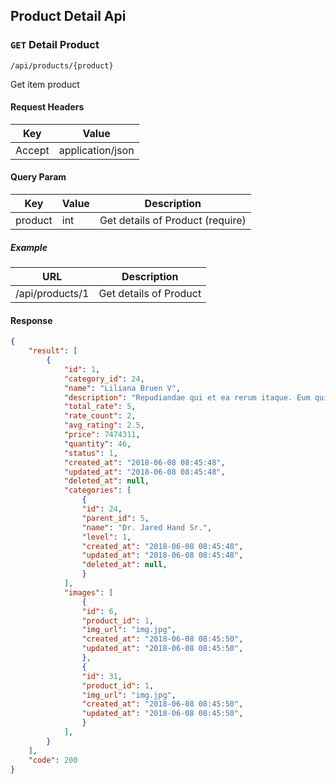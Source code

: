 ## Product Detail Api

### `GET` Detail Product
```
/api/products/{product}
```
Get item product
#### Request Headers
| Key | Value | 
|---|---|
|Accept|application/json

#### Query Param
| Key | Value | Description |
|---|---|---|
| product | int | Get details of Product (require) |

##### Example
| URL | Description |
|---|---|
| /api/products/1 | Get details of Product |


#### Response
```json
{
    "result": [
        {
            "id": 1,
            "category_id": 24,
            "name": "Liliana Bruen V",
            "description": "Repudiandae qui et ea rerum itaque. Eum quia dolores repellendus. Sed voluptatem voluptatem soluta in doloremque ad amet. Hic officia commodi nobis ipsam cupiditate ex. Dolores qui iusto tempore et. Harum maxime pariatur magni. Voluptate adipisci quia fugiat eius alias. Aut temporibus autem aut facilis dolor dolores officia voluptatem. Enim animi error voluptas excepturi fugit. Omnis saepe illo velit consequatur totam et rerum. Esse eius placeat dolores quis odio odit accusantium.",
            "total_rate": 5,
            "rate_count": 2,
            "avg_rating": 2.5,
            "price": 7474311,
            "quantity": 46,
            "status": 1,
            "created_at": "2018-06-08 08:45:48",
            "updated_at": "2018-06-08 08:45:48",
            "deleted_at": null,
            "categories": [
                {
                "id": 24,
                "parent_id": 5,
                "name": "Dr. Jared Hand Sr.",
                "level": 1,
                "created_at": "2018-06-08 08:45:48",
                "updated_at": "2018-06-08 08:45:48",
                "deleted_at": null,
                }
            ],
            "images": [
                {
                "id": 6,
                "product_id": 1,
                "img_url": "img.jpg",
                "created_at": "2018-06-08 08:45:50",
                "updated_at": "2018-06-08 08:45:50",
                },
                {
                "id": 31,
                "product_id": 1,
                "img_url": "img.jpg",
                "created_at": "2018-06-08 08:45:50",
                "updated_at": "2018-06-08 08:45:50",
                }
            ],
        }
    ],
    "code": 200
}
```
